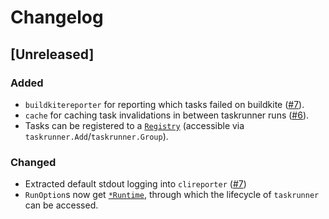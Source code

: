 # Changelog

## [Unreleased]

### Added

- `buildkitereporter` for reporting which tasks failed on buildkite ([#7](https://github.com/samsarahq/taskrunner/pull/7)).
- `cache` for caching task invalidations in between taskrunner runs ([#6](https://github.com/samsarahq/taskrunner/pull/6)).
- Tasks can be registered to a [`Registry`](https://godoc.org/github.com/samsarahq/taskrunner#Registry) (accessible via `taskrunner.Add`/`taskrunner.Group`).

### Changed

- Extracted default stdout logging into `clireporter` ([#7](https://github.com/samsarahq/taskrunner/pull/7))
- `RunOption`s now get [`*Runtime`](https://godoc.org/github.com/samsarahq/taskrunner#Runtime), through which the lifecycle of `taskrunner` can be accessed.
